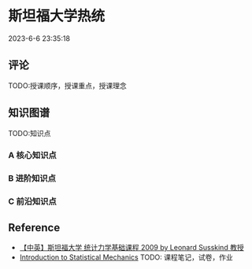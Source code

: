 # 斯坦福大学热统 

2023-6-6 23:35:18

## 评论

TODO:授课顺序，授课重点，授课理念

## 知识图谱

TODO:知识点

### A 核心知识点

### B 进阶知识点

### C 前沿知识点



## Reference

- [【中英】斯坦福大学 统计力学基础课程 2009 by Leonard Susskind 教授](https://www.bilibili.com/video/BV1RS4y1x7yB/)
- [Introduction to Statistical Mechanics](https://web.stanford.edu/~peastman/statmech/)
TODO: 课程笔记，试卷，作业